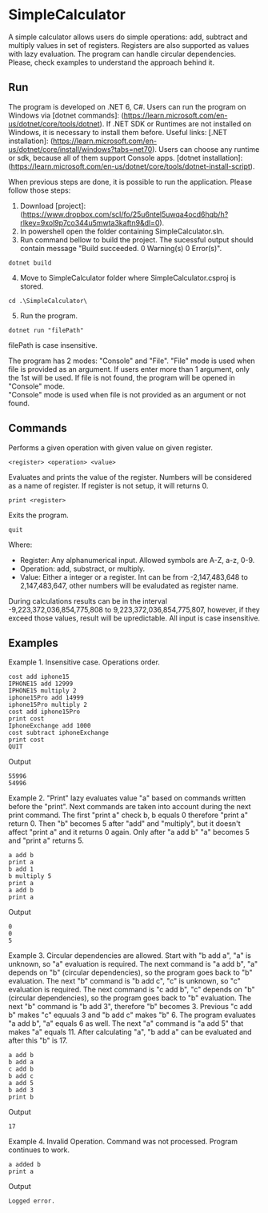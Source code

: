 # SimpleCalculator
A simple calculator allows users do simple operations: add, subtract and multiply values in set of registers. Registers are also supported as values with lazy evaluation.
The program can handle circular dependencies. Please, check examples to understand the approach behind it. 

## Run

The program is developed on .NET 6, C#. 
Users can run the program on Windows via [dotnet commands]: (https://learn.microsoft.com/en-us/dotnet/core/tools/dotnet).
If .NET SDK or Runtimes are not installed on Windows, it is necessary to install them before. 
Useful links:
[.NET installation]: (https://learn.microsoft.com/en-us/dotnet/core/install/windows?tabs=net70). Users can choose any runtime or sdk, because all of them support Console apps. 
[dotnet installation]: (https://learn.microsoft.com/en-us/dotnet/core/tools/dotnet-install-script).

When previous steps are done, it is possible to run the application. Please follow those steps:

1. Download [project]: (https://www.dropbox.com/scl/fo/25u6ntel5uwqa4ocd6hqb/h?rlkey=9xol9p7co344u5mwta3kaftn9&dl=0).
2. In powershell open the folder containing SimpleCalculator.sln.
3. Run command bellow to build the project. The sucessful output should contain message "Build succeeded. 0 Warning(s) 0 Error(s)".
```
dotnet build
```
4. Move to SimpleCalculator folder where SimpleCalculator.csproj is stored.
```
cd .\SimpleCalculator\
```
5. Run the program.
```
dotnet run "filePath"
```

filePath is case insensitive.

The program has 2 modes: "Console" and "File". 
"File" mode is used when file is provided as an argument. If users enter more than 1 argument, only the 1st will be used. If file is not found, the program will be opened in "Console" mode.  
"Console" mode is used when file is not provided as an argument or not found.

## Commands

Performs a given operation with given value on given register. 
```
<register> <operation> <value>
```

Evaluates and prints the value of the register. Numbers will be considered as a name of register. If register is not setup, it will returns 0.
```
print <register>
```

Exits the program. 
```
quit
```

Where:
* Register: Any alphanumerical input. Allowed symbols are A-Z, a-z, 0-9.
* Operation: add, substract, or multiply.
* Value: Either a integer or a register. Int can be from -2,147,483,648 to 2,147,483,647, other numbers will be evaludated as register name.

During calculations results can be in the interval -9,223,372,036,854,775,808 to 9,223,372,036,854,775,807, however, if they exceed those values, result will be upredictable.
All input is case insensitive.

## Examples

Example 1. Insensitive case. Operations order.
```
cost add iphone15
IPHONE15 add 12999
IPHONE15 multiply 2
iphone15Pro add 14999
iphone15Pro multiply 2
cost add iphone15Pro
print cost
IphoneExchange add 1000
cost subtract iphoneExchange
print cost
QUIT
```
Output
```
55996
54996
```

Example 2. "Print" lazy evaluates value "a" based on commands written before the "print". Next commands are taken into account during the next print command.
The first "print a" check b, b equals 0 therefore "print a" return 0. Then "b" becomes 5 after "add" and "multiply", but it doesn't affect "print a" and it returns 0 again.
Only after "a add b" "a" becomes 5 and "print a" returns 5.
```
a add b
print a
b add 1
b multiply 5
print a
a add b
print a
```
Output
```
0
0
5
```

Example 3. Circular dependencies are allowed. Start with "b add a", "a" is unknown, so "a" evaluation is required. The next command is "a add b", "a" depends on "b" (circular dependencies),
so the program goes back to "b" evaluation. The next "b" command is "b add c", "c" is unknown, so "c" evaluation is required. The next command is "c add b", "c" depends on "b" 
(circular dependencies), so the program goes back to "b" evaluation. The next "b" command is "b add 3", therefore "b" becomes 3. Previous "c add b" makes "c" equuals 3 and 
"b add c" makes "b" 6. The program evaluates "a add b", "a" equals 6 as well. The next "a" command is "a add 5" that makes "a" equals 11. After calculating "a", "b add a" can be
evaluated and after this "b" is 17.

```
a add b
b add a
c add b
b add c
a add 5
b add 3
print b

```
Output
```
17
```

Example 4. Invalid Operation. Command was not processed. Program continues to work.
```
a added b
print a

```
Output
```
Logged error.
```


